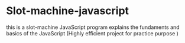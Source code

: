 # Slot-machine-javascript
this is a slot-machine JavaScript program explains the fundaments and basics of the JavaScript (Highly efficient project for practice purpose )
